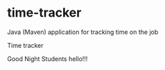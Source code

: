 # time-tracker
Java (Maven) application for tracking time on the job

Time tracker

Good Night Students hello!!!
